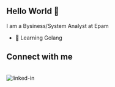## Hello World 👋
I am a Bysiness/System Analyst at Epam
- 🌱 Learning Golang
## Connect with me
<br>
<a href="https://www.linkedin.com/in/bulat-is-online"><img src="https://img.shields.io/badge/linkedin-%230077B5.svg?&style=for-the-badge&logo=linkedin&logoColor=white" <img align="left" alt="linked-in"></a>
